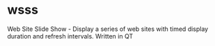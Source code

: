 wsss
====

Web Site Slide Show - Display a series of web sites with timed display duration and refresh intervals. Written in QT
